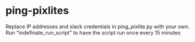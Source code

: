 # ping-pixlites

Replace IP addresses and slack credentials in ping_pixlite.py with your own. Run "indefinate_run_script" to have the script run once every 15 minutes